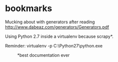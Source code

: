 # bookmarks
Mucking about with generators after reading http://www.dabeaz.com/generators/Generators.pdf

Using Python 2.7 inside a virtualenv because scrapy*.

Reminder: virtualenv -p C:\Python27\python.exe <dir>

*best documentation ever
